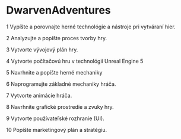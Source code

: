 # DwarvenAdventures
1	Vypíšte a porovnajte herné technológie a nástroje pri vytváraní hier.

2	Analyzujte a popíšte proces tvorby hry.

3	Vytvorte vývojový plán hry.

4	Vytvorte počítačovú hru v technológií Unreal Engine 5

5	Navrhnite a popíšte herné mechaniky 

6	Naprogramujte základné mechaniky hráča.

7	Vytvorte animácie hráča.

8	Navrhnite grafické prostredie a zvuky hry.

9	Vytvorte používateľské rozhranie (UI).

10	Popíšte marketingový plán a stratégiu.

